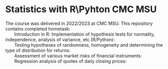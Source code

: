 # Statistics with R\Pyhton CMC MSU
The course was delivered in 2022/2023 at CMC MSU. This repository contains completed hometask:  
&emsp;&emsp;Introduction in R: Implementation of hypothesis tests for normality, independence, analysis of variance, etc.(R/Python):  
&emsp;&emsp;Testing hypotheses of randomness, homogeneity and determining the type of distribution for returns:  
&emsp;&emsp;Assessment of various market risks of financial instruments:  
&emsp;&emsp;Regression analysis of quotes of daily closing prices:  

